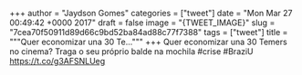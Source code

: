 
+++
author = "Jaydson Gomes"
categories = ["tweet"]
date = "Mon Mar 27 00:49:42 +0000 2017"
draft = false
image = "{TWEET_IMAGE}"
slug = "7cea70f50911d89d66c9bd52ba84ad88c77f7388"
tags = ["tweet"]
title = """Quer economizar una 30 Te..."""
+++
Quer economizar una 30 Temers no cinema? Traga o seu próprio balde na mochila #crise #BraziU https://t.co/g3AFSNLUeg
